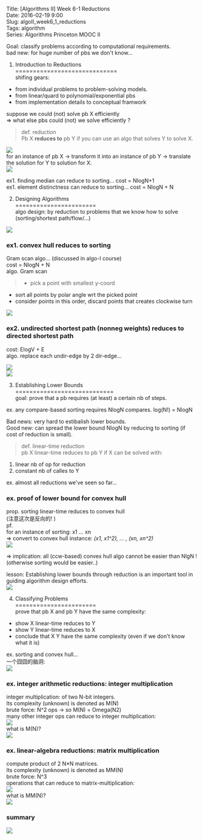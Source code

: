 Title: [Algorithms II] Week 6-1 Reductions   
Date: 2016-02-19 9:00  
Slug:  algoII_week6_1_reductions      
Tags: algorithm         
Series: Algorithms Princeton MOOC II 
 
  
  
Goal: classify problems according to computational requirements.   
bad new: for huge number of pbs we don't know...  
  
1. Introduction to Reductions  
=============================  
shifing gears:  
  
* from individual problems to problem-solving models.   
* from linear/quard to polynomial/exponential pbs  
* from implementation details to conceptual framwork  
  
  
suppose we could (not) solve pb X efficiently   
⇒ what else pbs could (not) we solve efficiently ?  
      
    
>def. reduction  
Pb X **reduces to** pb Y if you can use an algo that solves Y to solve X.   
  
![](../images/algoII_week6_1_reductions/pasted_image.png)  
for an instance of pb X → transform it into an instance of pb Y → translate the solution for Y to solution for X.  
![](../images/algoII_week6_1_reductions/pasted_image001.png)  
  
ex1. finding median can reduce to sorting... cost = NlogN+1  
ex1. element distinctness can reduce to sorting... cost = NlogN + N  
  
2. Designing Algorithms  
=======================  
algo design: by reduction to problems that we know how to solve (sorting/shortest path/flow/...)  
  
![](../images/algoII_week6_1_reductions/pasted_image002.png)  
  
### ex1. convex hull reduces to sorting  
Gram scan algo... (discussed in algo-I course)  
cost = NlogN + N  
algo. Gram scan  
> * pick a point with smallest y-coord  
* sort all points by polar angle wrt the picked point   
* consider points in this order, discard points that creates clockwise turn   
  
![](../images/algoII_week6_1_reductions/pasted_image003.png)  
  
### ex2. undirected shortest path (nonneg weights) reduces to directed shortest path  
cost: ElogV + E  
algo. replace each undir-edge by 2 dir-edge...  
  
![](../images/algoII_week6_1_reductions/pasted_image004.png)  
![](../images/algoII_week6_1_reductions/pasted_image005.png)  
  
3. Establishing Lower Bounds  
============================  
goal: prove that a pb requires (at least) a certain nb of steps.   
  
ex. any compare-based sorting requires NlogN compares. log(N!) = NlogN  
  
Bad news: very hard to estibalish lower bounds.  
Good new: can spread the lower bound NlogN by reducing to sorting (if cost of reduction is small).   
  

>def. linear-time reduction  
pb X linear-time reduces to pb Y if X can be solved with:   
1. linear nb of op for reduction  
2. constant nb of calles to Y  
  
  
ex. almost all reductions we've seen so far...   
  
### ex. proof of lower bound for convex hull  
prop. sorting linear-time reduces to convex hull   
(注意这次是反向的! )  
pf.   
for an instance of sorting: x1 ... xn  
⇒ convert to convex hull instance: *(x1, x1^2), ... , (xn, xn^2)*  
![](../images/algoII_week6_1_reductions/pasted_image006.png)  
  
⇒ implication: all (ccw-based) convex hull algo cannot be easier than NlgN ! (otherwise sorting would be easier..)   
  
lesson: Establishing lower bounds through reduction is an important tool in guiding algorithm design efforts.  
![](../images/algoII_week6_1_reductions/pasted_image007.png)  
  
4. Classifying Problems  
=======================  
prove that pb X and pb Y have the same complexity:   
  
* show X linear-time reduces to Y  
* show Y linear-time reduces to X  
* conclude that X Y have the same complexity (even if we don't know what it is)  
  
  
ex. sorting and convex hull...   
一个囧囧的脑洞:   
![](../images/algoII_week6_1_reductions/pasted_image008.png)  
  
### ex. integer arithmetic reductions: integer multiplication  
integer multiplication: of two N-bit integers.   
Its complexity (unknown) is denoted as M(N)  
brute force: N^2 ops  → so M(N) = Omega(N2)  
many other integer ops can reduce to integer multiplication:   
![](../images/algoII_week6_1_reductions/pasted_image009.png)  
what is M(N)?  
![](../images/algoII_week6_1_reductions/pasted_image010.png)  
  
### ex. linear-algebra reductions: matrix multiplication  
compute product of 2 N*N matrices.   
Its complexity (unknown) is denoted as MM(N)  
brute force: N^3  
operations that can reduce to matrix-multiplication:  
![](../images/algoII_week6_1_reductions/pasted_image011.png)  
what is MM(N)?  
![](../images/algoII_week6_1_reductions/pasted_image012.png)  
  
### summary  
![](../images/algoII_week6_1_reductions/pasted_image013.png)  
